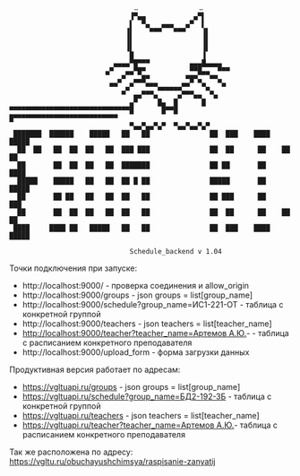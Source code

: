 ``` 
                               ⠤               ⠤                            
                              ▐▀▄▄            ▄▀▌                           
                              ▌  ▀▄   ▄▄▄   ▄▀  ▌                           
                             ▐▌    ▀▀▀   ▀▀▀    ▐▌                          
                             ▐▌                 ▐▌                          
                             ▐▌                 ▐▌                          
                              █                 ▐                           
                          ▄▄▄▄▀█▀▀▀          ▄▄▄█▄▄▄▄                       
                        ▄▀   ▄▄▀█▀           ▀▀█▄▄  ▀▀▀                     
                           ▄▀  ▄▄█▀         ▀█▀▄  ▀▀▄                       
                         ▀▀  ▄▀   ▀▀▀▄▄▄▄▄▄▀▀   ▀▄   ▀                      
                            ▀  ▄▄▀▀▀▄     ▄▀▀▀▄▄  ▀▄                        
                              ▄▀     █▄  █      █                           
▀▀▀▀▀▀▀▀▀▀▀▀▀▀▀▀▀▀▀▀▀▀▀▀▀▀▀▀▀▀█       █▀▀█       █▀▀▀▀▀▀▀▀▀▀▀▀▀▀▀▀▀▀▀▀▀▀▀▀▀▀
                              ▀▄▄▀▄▄▀▄▀  ▀▄▄▀▄▄▀▄▀                          
 ███████  ██████    █████   ██   ██               ██  ███    ████    █████  
  ██  ██   ██  ██  ██   ██  ███ ███               ██  ██      ██    ██   ██ 
  ██       ██  ██  ██   ██  ███████               ██ ██       ██    ████    
  █████    █████   ██   ██  ██ █ ██               █████       ██     █████  
  ██       ██ ██   ██   ██  ██   ██               ██ ███      ██        ███ 
  ██       ██  ██  ██   ██  ██   ██               ██  ██      ██    ██   ██ 
 ████     ████ ██   █████   ██   ██               ██  ███    ████    █████  
                                                               
                              Schedule_backend v 1.04
```


Точки подключения при запуске: 
* http://localhost:9000/ - проверка соединения и allow_origin
* http://localhost:9000/groups - json groups = list[group_name]
* http://localhost:9000/schedule?group_name=ИС1-221-ОТ - таблица с конкретной группой
* http://localhost:9000/teachers - json teachers = list[teacher_name]
* [http://localhost:9000/teacher?teacher_name=Артемов А.Ю.](http://localhost:9000/teacher?teacher_name=%D0%90%D1%80%D1%82%D0%B5%D0%BC%D0%BE%D0%B2%20%D0%90.%D0%AE.)-  - таблица с расписанием конкретного преподавателя
* http://localhost:9000/upload_form - форма загрузки данных

Продуктивная версия работает по адресам: 
* https://vgltuapi.ru/groups - json groups = list[group_name]
* https://vgltuapi.ru/schedule?group_name=БД2-192-ЗБ - таблица с конкретной группой
* https://vgltuapi.ru/teachers - json teachers = list[teacher_name]
* [https://vgltuapi.ru/teacher?teacher_name=Артемов А.Ю.](https://vgltuapi.ru/teacher?teacher_name=%D0%90%D1%80%D1%82%D0%B5%D0%BC%D0%BE%D0%B2%20%D0%90.%D0%AE.)- таблица с расписанием конкретного преподавателя

Так же расположена по адресу: https://vgltu.ru/obuchayushchimsya/raspisanie-zanyatij
